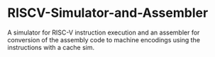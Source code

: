 # RISCV-Simulator-and-Assembler
A simulator for RISC-V instruction execution  and an assembler for conversion of the assembly code to machine encodings using the instructions with a cache sim.
